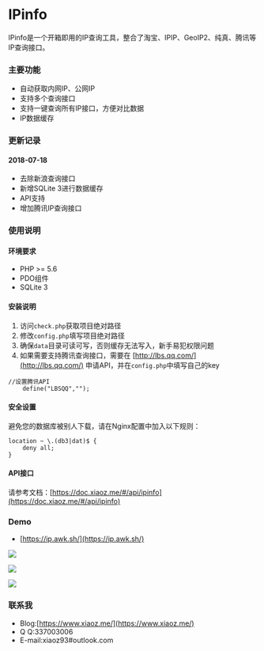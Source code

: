 # IPinfo
IPinfo是一个开箱即用的IP查询工具，整合了淘宝、IPIP、GeoIP2、纯真、腾讯等IP查询接口。

### 主要功能
* 自动获取内网IP、公网IP
* 支持多个查询接口
* 支持一键查询所有IP接口，方便对比数据
* IP数据缓存

### 更新记录
#### 2018-07-18
* 去除新浪查询接口
* 新增SQLite 3进行数据缓存
* API支持
* 增加腾讯IP查询接口

### 使用说明
#### 环境要求
* PHP >= 5.6
* PDO组件
* SQLite 3

#### 安装说明
1. 访问`check.php`获取项目绝对路径
2. 修改`config.php`填写项目绝对路径
3. 确保`data`目录可读可写，否则缓存无法写入，新手易犯权限问题
4. 如果需要支持腾讯查询接口，需要在 [http://lbs.qq.com/](http://lbs.qq.com/) 申请API，并在`config.php`中填写自己的key
```
//设置腾讯API
	define("LBSQQ","");
```

#### 安全设置
避免您的数据库被别人下载，请在Nginx配置中加入以下规则：
```
location ~ \.(db3|dat)$ {
	deny all;
}
```

#### API接口
请参考文档：[https://doc.xiaoz.me/#/api/ipinfo](https://doc.xiaoz.me/#/api/ipinfo)

### Demo
* [https://ip.awk.sh/](https://ip.awk.sh/)

![](https://imgurl.org/upload/1803/cb30735507513797.png)

![](https://imgurl.org/upload/1803/7a747d7002a6097e.png)

![](https://imgurl.org/upload/1803/02f8ffeb41418ef6.png)

### 联系我
* Blog:[https://www.xiaoz.me/](https://www.xiaoz.me/)
* Q Q:337003006
* E-mail:xiaoz93#outlook.com